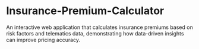 # Insurance-Premium-Calculator
An interactive web application that calculates insurance premiums based on risk factors and telematics data, demonstrating how data-driven insights can improve pricing accuracy.
